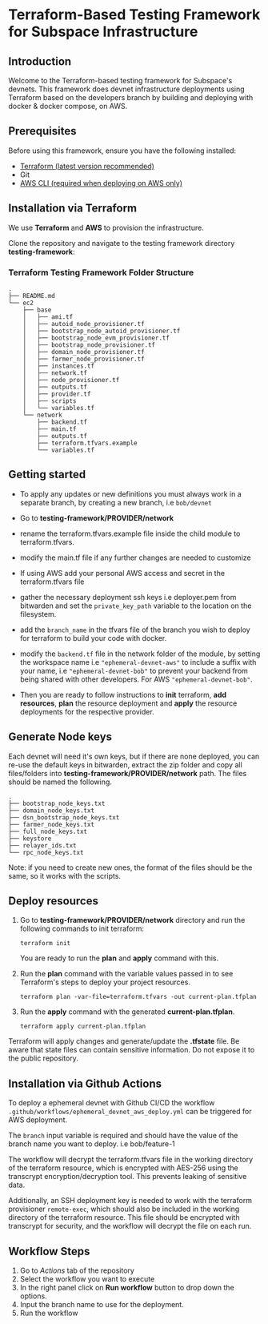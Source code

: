# Terraform-Based Testing Framework for Subspace Infrastructure

## Introduction

Welcome to the Terraform-based testing framework for Subspace's devnets. This framework does devnet infrastructure deployments using Terraform based on the developers branch by building and deploying with docker & docker compose, on AWS.

## Prerequisites

Before using this framework, ensure you have the following installed:

- [Terraform (latest version recommended)](https://learn.hashicorp.com/tutorials/terraform/install-cli)
- Git
- [AWS CLI (required when deploying on AWS only)](https://docs.aws.amazon.com/cli/latest/userguide/getting-started-install.html#getting-started-install-instructions)

## Installation via Terraform

We use **Terraform** and **AWS** to provision the infrastructure.

Clone the repository and navigate to the testing framework directory **testing-framework**:

### Terraform Testing Framework Folder Structure

```
.
├── README.md
└── ec2
    ├── base
    │   ├── ami.tf
    │   ├── autoid_node_provisioner.tf
    │   ├── bootstrap_node_autoid_provisioner.tf
    │   ├── bootstrap_node_evm_provisioner.tf
    │   ├── bootstrap_node_provisioner.tf
    │   ├── domain_node_provisioner.tf
    │   ├── farmer_node_provisioner.tf
    │   ├── instances.tf
    │   ├── network.tf
    │   ├── node_provisioner.tf
    │   ├── outputs.tf
    │   ├── provider.tf
    │   ├── scripts
    │   └── variables.tf
    └── network
        ├── backend.tf
        ├── main.tf
        ├── outputs.tf
        ├── terraform.tfvars.example
        └── variables.tf

```

## Getting started

- To apply any updates or new definitions you must always work in a separate branch, by creating a new branch, i.e `bob/devnet`
- Go to **testing-framework/PROVIDER/network**
- rename the terraform.tfvars.example file inside the child module to terraform.tfvars.
- modify the main.tf file if any further changes are needed to customize
- If using AWS add your personal AWS access and secret in the terraform.tfvars file
- gather the necessary deployment ssh keys i.e deployer.pem from bitwarden and set the `private_key_path` variable to the location on the filesystem.
- add the `branch_name` in the tfvars file of the branch you wish to deploy for terraform to build your code with docker.
- modify the `backend.tf` file in the network folder of the module, by setting the workspace name i.e `"ephemeral-devnet-aws"` to include a suffix with your name, i.e `"ephemeral-devnet-bob"` to prevent your backend from being shared with other developers. For AWS `"ephemeral-devnet-bob"`.

- Then you are ready to follow instructions to **init** terraform, **add resources**, **plan** the resource deployment and **apply** the resource deployments for the respective provider.

## Generate Node keys

Each devnet will need it's own keys, but if there are none deployed, you can re-use the default keys in bitwarden, extract the zip folder and copy all files/folders into **testing-framework/PROVIDER/network** path. The files should be named the following.

```
.
├── bootstrap_node_keys.txt
├── domain_node_keys.txt
├── dsn_bootstrap_node_keys.txt
├── farmer_node_keys.txt
├── full_node_keys.txt
├── keystore
├── relayer_ids.txt
└── rpc_node_keys.txt
```

Note: if you need to create new ones, the format of the files should be the same, so it works with the scripts.

## Deploy resources

1. Go to **testing-framework/PROVIDER/network** directory and run the following commands to init terraform:

   ```
   terraform init
   ```

   You are ready to run the **plan** and **apply** command with this.

2. Run the **plan** command with the variable values passed in to see Terraform's steps to deploy your project resources.

   ```SH
   terraform plan -var-file=terraform.tfvars -out current-plan.tfplan
   ```

3. Run the **apply** command with the generated **current-plan.tfplan**.

   ```SH
   terraform apply current-plan.tfplan
   ```

Terraform will apply changes and generate/update the **.tfstate** file.
Be aware that state files can contain sensitive information. Do not expose it to the public repository.

## Installation via Github Actions

To deploy a ephemeral devnet with Github CI/CD the workflow `.github/workflows/ephemeral_devnet_aws_deploy.yml` can be triggered for AWS deployment.

The `branch` input variable is required and should have the value of the branch name you want to deploy. i.e bob/feature-1

The workflow will decrypt the terraform.tfvars file in the working directory of the terraform resource, which is encrypted with AES-256 using the transcrypt encryption/decryption tool. This prevents leaking of sensitive data.

Additionally, an SSH deployment key is needed to work with the terraform provisioner `remote-exec`, which should also be included in the working directory of the terraform resource. This file should be encrypted with transcrypt for security,
and the workflow will decrypt the file on each run.

## Workflow Steps

1. Go to _Actions_ tab of the repository
2. Select the workflow you want to execute
3. In the right panel click on **Run workflow** button to drop down the options.
4. Input the branch name to use for the deployment.
5. Run the workflow
